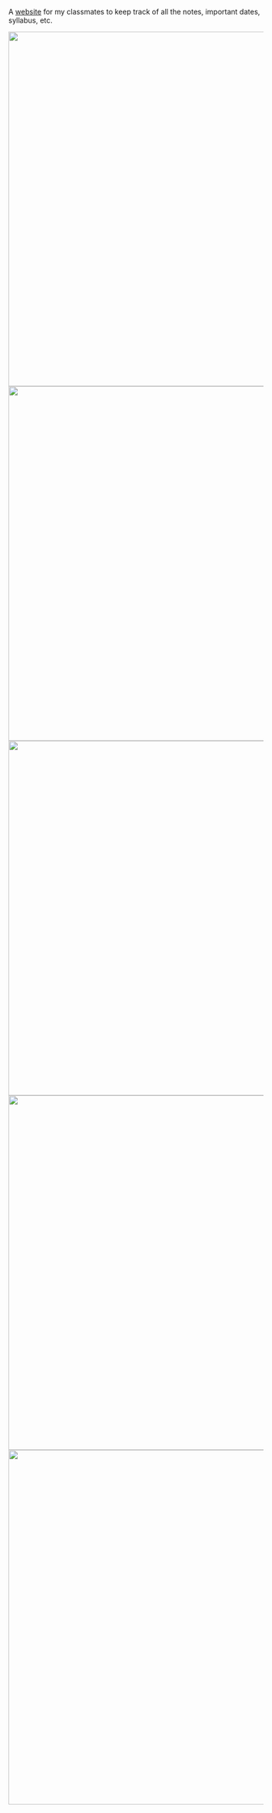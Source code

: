 A [website](https://btechextc.netlify.app/) for my classmates to keep track of all the notes, important dates, syllabus, etc.

<img src="./images/home-preview.jpg" height="700">
<img src="./images/syllabus-preview.jpg" height="700">
<img src="./images/ica-preview.jpg" height="700">
<img src="./images/learning-preview.jpg" height="700">
<img src="./images/extra-preview.jpg" height="700">
